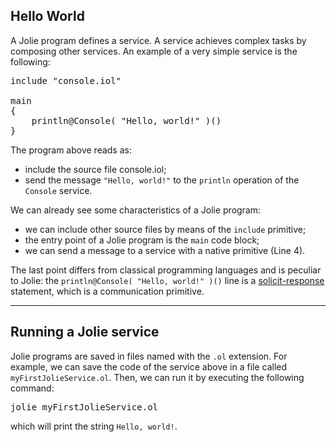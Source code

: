## Hello World

A Jolie program defines a service. A service achieves complex tasks by composing other services. An example of a very simple service is the following:

<pre class="code">
include "console.iol"

main 
{
	println@Console( "Hello, world!" )()
}
</pre>

The program above reads as:


- include the source file console.iol;
- send the message `"Hello, world!"` to the `println` operation of the `Console` service.
    
We can already see some characteristics of a Jolie program:

- we can include other source files by means of the `include` primitive;
- the entry point of a Jolie program is the `main` code block;
- we can send a message to a service with a native primitive (Line 4).

The last point differs from classical programming languages and is peculiar to Jolie: the `println@Console( "Hello, world!" )()` line is a [solicit-response](basics/communication_ports.html) statement, which is a communication primitive.

---

## Running a Jolie service

Jolie programs are saved in files named with the `.ol` extension. For example, we can save the code of the service above in a file called `myFirstJolieService.ol`. Then, we can run it by executing the following command:

<kbd>jolie myFirstJolieService.ol</kbd>

which will print the string `Hello, world!`.